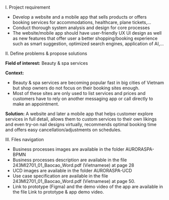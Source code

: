I. Project requirement
- Develop a website and a mobile app that sells products or offers booking services for accommodations, healthcare, plane tickets,...
- Conduct thorough system analysis and design for core processes
- The website/mobile app should have user-friendly UX UI design as well as new features that offer user a better shopping/booking experience such as smart suggestion, optimized search engines, application of AI,...

II. Define problems & propose solutions

**Field of interest:** Beauty & spa services

**Context:**
- Beauty & spa services are becoming popular fast in big cities of Vietnam but shop owners do not focus on their booking sites enough. 
- Most of these sites are only used to list services and prices and customers have to rely on another messaging app or call directly to make an appointment.

**Solution:** A website and later a mobile app that helps customer explore services in full detail, allows them to custom services to their own likings and even try-on nail designs virtually, recommends optimal booking time and offers easy cancellation/adjustments on schedules. 

III. Files navigation

- Business processes images are available in the folder AURORASPA-BPMN
- Business processes description are available in the file 243MI2701_01_Baocao_Word.pdf (Vietnamese) at page 28
- UCD images are available in the folder AURORASPA-UCD
- Use case specification are available in the file 243MI2701_01_Baocao_Word.pdf (Vietnamese) at page 50.
- Link to prototype (Figma) and the demo video of the app are available in the file Link to prototype & app demo video. 
